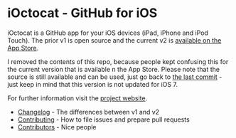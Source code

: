 # iOctocat - GitHub for iOS

iOctocat is a GitHub app for your iOS devices (iPad, iPhone and iPod Touch).
The prior v1 is open source and the current v2 is [available on the App Store](http://ioctocat.com/appstore-iphone).

I removed the contents of this repo, because people kept confusing this for the current version that is
available n the App Store. Please note that the source is still available and can be used, just go back
to [the last commit](/dennisreimann/ioctocat/commit/f6a31575707b0a51609a40bb32089eea97841612) - just keep
in mind that this version is not updated for iOS 7.

For further information visit the [project website](http://ioctocat.com).

  * [Changelog](CHANGELOG-v2.md) - The differences between v1 and v2
  * [Contributing](CONTRIBUTING.md) - How to file issues and prepare pull requests
  * [Contributors](/dennisreimann/ioctocat/contributors) - Nice people